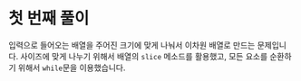 # 첫 번째 풀이

입력으로 들어오는 배열을 주어진 크기에 맞게 나눠서 이차원 배열로 만드는 문제입니다.
사이즈에 맞게 나누기 위해서 배열의 `slice` 메소드를 활용했고, 모든 요소를 순환하기 위해서 `while`문을 이용했습니다.
